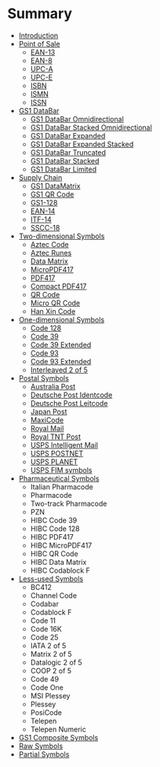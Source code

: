 # Summary

* [Introduction](README.md)
* [Point of Sale](chapter1.md)
    * [EAN-13](ean-13.md)
    * [EAN-8](ean-8.md)
    * [UPC-A](upc-a.md)
    * [UPC-E](upc-e.md)
    * [ISBN](isbn.md)
    * [ISMN](ismn.md)
    * [ISSN](issn.md)
* [GS1 DataBar](gs1-databar.md)
    * [GS1 DataBar Omnidirectional](gs1-databar-omnidirectional.md)
    * [GS1 DataBar Stacked Omnidirectional](gs1-databar-stacked-omnidirectional.md)
    * [GS1 DataBar Expanded](gs1-databar-expanded.md)
    * [GS1 DataBar Expanded Stacked](gs1-databar-expanded-stacked.md)
    * [GS1 DataBar Truncated](gs1-databar-truncated.md)
    * [GS1 DataBar Stacked](gs1-databar-stacked.md)
    * [GS1 DataBar Limited](gs1-databar-limited.md)
* [Supply Chain](supply-chain.md)
    * [GS1 DataMatrix](gs1-datamatrix.md)
    * [GS1 QR Code](gs1-qr-code.md)
    * [GS1-128](gs1-128.md)
    * [EAN-14](ean-14.md)
    * [ITF-14](itf-14.md)
    * [SSCC-18](sscc-18.md)
* [Two-dimensional Symbols](two-dimensional-symbols.md)
    * [Aztec Code](aztec-code.md)
    * [Aztec Runes](aztec-runes.md)
    * [Data Matrix](data-matrix.md)
    * [MicroPDF417](micropdf417.md)
    * [PDF417](pdf417.md)
    * [Compact PDF417](compact-pdf417.md)
    * [QR Code](qr-code.md)
    * [Micro QR Code](micro-qr-code.md)
    * [Han Xin Code](han-xin-code.md)
* [One-dimensional Symbols](one-dimensional-symbols.md)
    * [Code 128](code-128.md)
    * [Code 39](code-39.md)
    * [Code 39 Extended](code-39-extended.md)
    * [Code 93](code-93.md)
    * [Code 93 Extended](code-93-extended.md)
    * [Interleaved 2 of 5](interleaved-2-of-5.md)
* [Postal Symbols](postal-symbols.md)
    * [Australia Post](australia-post.md)
    * [Deutsche Post Identcode](deutsche-post-identcode.md)
    * [Deutsche Post Leitcode](deutsche-post-leitcode.md)
    * [Japan Post](japan-post.md)
    * [MaxiCode](maxicode.md)
    * [Royal Mail](royal-mail.md)
    * [Royal TNT Post](royal-tnt-post.md)
    * [USPS Intelligent Mail](usps-intelligent-mail.md)
    * [USPS POSTNET](usps-postnet.md)
    * [USPS PLANET](usps-planet.md)
    * [USPS FIM symbols](usps-fim-symbols.md)
* [Pharmaceutical Symbols](pharmaceutical-symbols.md)
    * Italian Pharmacode
    * Pharmacode
    * Two-track Pharmacode
    * PZN
    * HIBC Code 39
    * HIBC Code 128
    * HIBC PDF417
    * HIBC MicroPDF417
    * HIBC QR Code
    * HIBC Data Matrix
    * HIBC Codablock F
* [Less-used Symbols](less-used-symbols.md)
    * BC412
    * Channel Code
    * Codabar
    * Codablock F
    * Code 11
    * Code 16K
    * Code 25
    * IATA 2 of 5
    * Matrix 2 of 5
    * Datalogic 2 of 5
    * COOP 2 of 5
    * Code 49
    * Code One
    * MSI Plessey
    * Plessey
    * PosiCode
    * Telepen
    * Telepen Numeric
* [GS1 Composite Symbols](gs1-composite-symbols.md)
* [Raw Symbols](raw-symbols.md)
* [Partial Symbols](partial-symbols.md)

